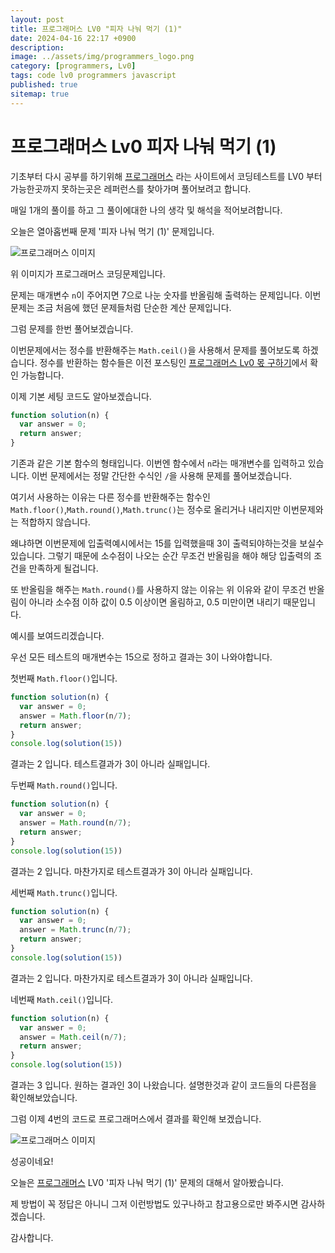 ```yaml
---
layout: post
title: 프로그래머스 LV0 "피자 나눠 먹기 (1)"
date: 2024-04-16 22:17 +0900
description: 
image: ../assets/img/programmers_logo.png
category: [programmers, Lv0]
tags: code lv0 programmers javascript
published: true
sitemap: true
---
```


# 프로그래머스 Lv0 피자 나눠 먹기 (1)

  기초부터 다시 공부를 하기위해 [프로그래머스](https://programmers.co.kr/) 라는 사이트에서
  코딩테스트를 LV0 부터 가능한곳까지 못하는곳은 레퍼런스를 찾아가며 풀어보려고 합니다.
  
  매일 1개의 풀이를 하고 그 풀이에대한 나의 생각 및 해석을 적어보려합니다.

  오늘은 열아홉번째 문제 '피자 나눠 먹기 (1)' 문제입니다.

  ![프로그래머스 이미지](https://spearboy.github.io/assets/img/피자나눠먹기_01.png)

  위 이미지가 프로그래머스 코딩문제입니다.
  
  문제는 매개변수 `n`이 주어지면 7으로 나눈 숫자를 반올림해 출력하는 문제입니다. 이번문제는 조금 처음에 했던 문제들처럼 단순한 계산 문제입니다.

  그럼 문제를 한번 풀어보겠습니다.

  이번문제에서는 정수를 반환해주는 `Math.ceil()`을 사용해서 문제를 풀어보도록 하겠습니다. 
  정수를 반환하는 함수들은 이전 포스팅인 [프로그래머스 Lv0 몫 구하기](https://spearboy.github.io/posts/programmers_2/)에서 확인 가능합니다.

  이제 기본 세팅 코드도 알아보겠습니다.
  
```javascript
function solution(n) {
  var answer = 0;
  return answer;
}
``` 
기존과 같은 기본 함수의 형태입니다. 이번엔 함수에서 `n`라는 매개변수를 입력하고 있습니다.
이번 문제에서는 정말 간단한 수식인 `/`을 사용해 문제를 풀어보겠습니다.

여기서 사용하는 이유는 다른 정수를 반환해주는 함수인 `Math.floor()`,`Math.round()`,`Math.trunc()`는 정수로 올리거나 내리지만 이번문제와는 적합하지 않습니다.

왜냐하면 이번문제에 입출력예시에서는 15를 입력했을때 3이 출력되야하는것을 보실수 있습니다.
그렇기 때문에 소수점이 나오는 순간 무조건 반올림을 해야 해당 입출력의 조건을 만족하게 될겁니다.

또 반올림을 해주는 `Math.round()`를 사용하지 않는 이유는 위 이유와 같이 무조건 반올림이 아니라 소수점 이하 값이 0.5 이상이면 올림하고, 0.5 미만이면 내리기 때문입니다.

예시를 보여드리겠습니다.

우선 모든 테스트의 매개변수는 15으로 정하고 결과는 3이 나와야합니다.

첫번째 `Math.floor()`입니다.
```javascript
function solution(n) {
  var answer = 0;
  answer = Math.floor(n/7);
  return answer;
}
console.log(solution(15))
```
결과는 2 입니다. 테스트결과가 3이 아니라 실패입니다.

두번째 `Math.round()`입니다.
```javascript
function solution(n) {
  var answer = 0;
  answer = Math.round(n/7);
  return answer;
}
console.log(solution(15))
```
결과는 2 입니다. 마찬가지로 테스트결과가 3이 아니라 실패입니다.

세번째 `Math.trunc()`입니다.
```javascript
function solution(n) {
  var answer = 0;
  answer = Math.trunc(n/7);
  return answer;
}
console.log(solution(15))
```
결과는 2 입니다. 마찬가지로 테스트결과가 3이 아니라 실패입니다.

네번째 `Math.ceil()`입니다.
```javascript
function solution(n) {
  var answer = 0;
  answer = Math.ceil(n/7);
  return answer;
}
console.log(solution(15))
```
결과는 3 입니다. 원하는 결과인 3이 나왔습니다.
설명한것과 같이 코드들의 다른점을 확인해보았습니다.

그럼 이제 4번의 코드로 프로그래머스에서 결과를 확인해 보겠습니다.

![프로그래머스 이미지](https://spearboy.github.io/assets/img/피자나눠먹기_02.png)

성공이네요!

오늘은 [프로그래머스](https://programmers.co.kr/) LV0 '피자 나눠 먹기 (1)' 문제의 대해서 알아봤습니다.

제 방법이 꼭 정답은 아니니 그저 이런방법도 있구나하고 참고용으로만 봐주시면 감사하겠습니다.

감사합니다.